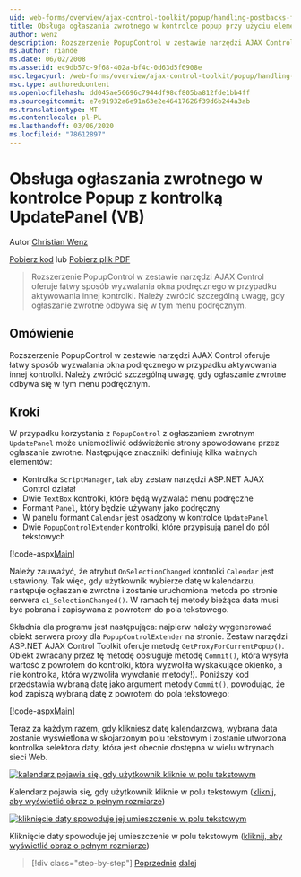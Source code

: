 ```yaml
---
uid: web-forms/overview/ajax-control-toolkit/popup/handling-postbacks-from-a-popup-control-with-an-updatepanel-vb
title: Obsługa ogłaszania zwrotnego w kontrolce popup przy użyciu elementu UpdatePanel (VB) | Microsoft Docs
author: wenz
description: Rozszerzenie PopupControl w zestawie narzędzi AJAX Control oferuje łatwy sposób wyzwalania okna podręcznego w przypadku aktywowania innej kontrolki. Należy zwrócić szczególną uwagę...
ms.author: riande
ms.date: 06/02/2008
ms.assetid: ec9db57c-9f68-402a-bf4c-0d63d5f6908e
msc.legacyurl: /web-forms/overview/ajax-control-toolkit/popup/handling-postbacks-from-a-popup-control-with-an-updatepanel-vb
msc.type: authoredcontent
ms.openlocfilehash: dd045ae56696c7944df98cf805ba812fde1bb4ff
ms.sourcegitcommit: e7e91932a6e91a63e2e46417626f39d6b244a3ab
ms.translationtype: MT
ms.contentlocale: pl-PL
ms.lasthandoff: 03/06/2020
ms.locfileid: "78612897"
---
```

# <a name="handling-postbacks-from-a-popup-control-with-an-updatepanel-vb"></a>Obsługa ogłaszania zwrotnego w kontrolce Popup z kontrolką UpdatePanel (VB)

Autor [Christian Wenz](https://github.com/wenz)

[Pobierz kod](https://download.microsoft.com/download/9/3/f/93f8daea-bebd-4821-833b-95205389c7d0/PopupControl2.vb.zip) lub [Pobierz plik PDF](https://download.microsoft.com/download/2/d/c/2dc10e34-6983-41d4-9c08-f78f5387d32b/popupcontrol2VB.pdf)

> Rozszerzenie PopupControl w zestawie narzędzi AJAX Control oferuje łatwy sposób wyzwalania okna podręcznego w przypadku aktywowania innej kontrolki. Należy zwrócić szczególną uwagę, gdy ogłaszanie zwrotne odbywa się w tym menu podręcznym.

## <a name="overview"></a>Omówienie

Rozszerzenie PopupControl w zestawie narzędzi AJAX Control oferuje łatwy sposób wyzwalania okna podręcznego w przypadku aktywowania innej kontrolki. Należy zwrócić szczególną uwagę, gdy ogłaszanie zwrotne odbywa się w tym menu podręcznym.

## <a name="steps"></a>Kroki

W przypadku korzystania z `PopupControl` z ogłaszaniem zwrotnym `UpdatePanel` może uniemożliwić odświeżenie strony spowodowane przez ogłaszanie zwrotne. Następujące znaczniki definiują kilka ważnych elementów:

- Kontrolka `ScriptManager`, tak aby zestaw narzędzi ASP.NET AJAX Control działał
- Dwie `TextBox` kontrolki, które będą wyzwalać menu podręczne
- Formant `Panel`, który będzie używany jako podręczny
- W panelu formant `Calendar` jest osadzony w kontrolce `UpdatePanel`
- Dwie `PopupControlExtender` kontrolki, które przypisują panel do pól tekstowych

[!code-aspx[Main](handling-postbacks-from-a-popup-control-with-an-updatepanel-vb/samples/sample1.aspx)]

Należy zauważyć, że atrybut `OnSelectionChanged` kontrolki `Calendar` jest ustawiony. Tak więc, gdy użytkownik wybierze datę w kalendarzu, następuje ogłaszanie zwrotne i zostanie uruchomiona metoda po stronie serwera `c1_SelectionChanged()`. W ramach tej metody bieżąca data musi być pobrana i zapisywana z powrotem do pola tekstowego.

Składnia dla programu jest następująca: najpierw należy wygenerować obiekt serwera proxy dla `PopupControlExtender` na stronie. Zestaw narzędzi ASP.NET AJAX Control Toolkit oferuje metodę `GetProxyForCurrentPopup()`. Obiekt zwracany przez tę metodę obsługuje metodę `Commit()`, która wysyła wartość z powrotem do kontrolki, która wyzwoliła wyskakujące okienko, a nie kontrolka, która wyzwoliła wywołanie metody!). Poniższy kod przedstawia wybraną datę jako argument metody `Commit()`, powodując, że kod zapiszą wybraną datę z powrotem do pola tekstowego:

[!code-aspx[Main](handling-postbacks-from-a-popup-control-with-an-updatepanel-vb/samples/sample2.aspx)]

Teraz za każdym razem, gdy klikniesz datę kalendarzową, wybrana data zostanie wyświetlona w skojarzonym polu tekstowym i zostanie utworzona kontrolka selektora daty, która jest obecnie dostępna w wielu witrynach sieci Web.

[![kalendarz pojawia się, gdy użytkownik kliknie w polu tekstowym](handling-postbacks-from-a-popup-control-with-an-updatepanel-vb/_static/image2.png)](handling-postbacks-from-a-popup-control-with-an-updatepanel-vb/_static/image1.png)

Kalendarz pojawia się, gdy użytkownik kliknie w polu tekstowym ([kliknij, aby wyświetlić obraz o pełnym rozmiarze](handling-postbacks-from-a-popup-control-with-an-updatepanel-vb/_static/image3.png))

[![kliknięcie daty spowoduje jej umieszczenie w polu tekstowym](handling-postbacks-from-a-popup-control-with-an-updatepanel-vb/_static/image5.png)](handling-postbacks-from-a-popup-control-with-an-updatepanel-vb/_static/image4.png)

Kliknięcie daty spowoduje jej umieszczenie w polu tekstowym ([kliknij, aby wyświetlić obraz o pełnym rozmiarze](handling-postbacks-from-a-popup-control-with-an-updatepanel-vb/_static/image6.png))

> [!div class="step-by-step"]
> [Poprzednie](using-multiple-popup-controls-vb.md)
> [dalej](handling-postbacks-from-a-popup-control-without-an-updatepanel-vb.md)
